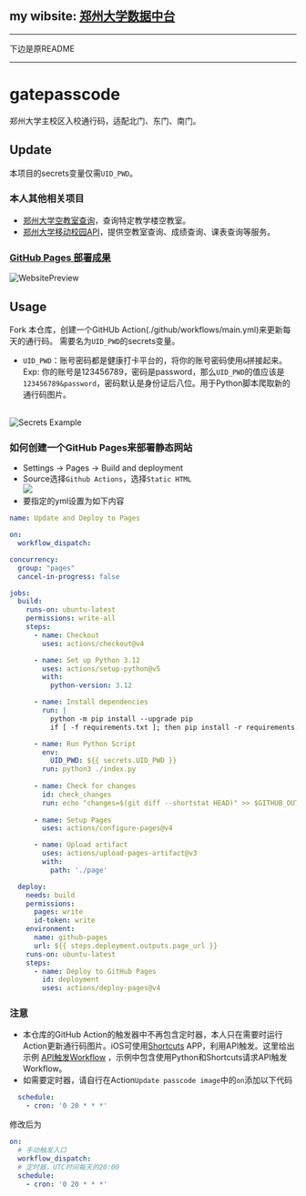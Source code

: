 ## my wibsite: [郑州大学数据中台](sirtamago.github.io/gatepasscode)

---

下边是原README

---

# gatepasscode
郑州大学主校区入校通行码，适配北门、东门、南门。
## Update
本项目的secrets变量仅需`UID_PWD`。
### 本人其他相关项目
* [郑州大学空教室查询](https://github.com/TorCroft/ZZU-ClassRoom)，查询特定教学楼空教室。
* [郑州大学移动校园API](https://github.com/TorCroft/ZZU-API)，提供空教室查询、成绩查询、课表查询等服务。
### [GitHub Pages 部署成果](https://torcroft.github.io/gatepasscode/)
![WebsitePreview](./README_IMAGES/WebsitePreview.png)

## Usage
Fork 本仓库，创建一个GitHUb Action(./github/workflows/main.yml)来更新每天的通行码。
需要名为`UID_PWD`的secrets变量。
* `UID_PWD`：账号密码都是健康打卡平台的，将你的账号密码使用`&`拼接起来。<br>Exp: 你的账号是123456789，密码是password，那么`UID_PWD`的值应该是`123456789&password`，密码默认是身份证后八位。用于Python脚本爬取新的通行码图片。

<br>![Secrets Example](./README_IMAGES/secrets.jpg)

### 如何创建一个GitHub Pages来部署静态网站
* Settings -> Pages -> Build and deployment
* Source选择`Github Actions`，选择`Static HTML`<br>![](./README_IMAGES/page.jpg)
* 要指定的yml设置为如下内容
``` yaml
name: Update and Deploy to Pages

on:
  workflow_dispatch:

concurrency:
  group: "pages"
  cancel-in-progress: false

jobs:
  build:
    runs-on: ubuntu-latest
    permissions: write-all
    steps:
      - name: Checkout
        uses: actions/checkout@v4

      - name: Set up Python 3.12
        uses: actions/setup-python@v5
        with:
          python-version: 3.12

      - name: Install dependencies
        run: |
          python -m pip install --upgrade pip
          if [ -f requirements.txt ]; then pip install -r requirements.txt; fi

      - name: Run Python Script
        env:
          UID_PWD: ${{ secrets.UID_PWD }}
        run: python3 ./index.py
        
      - name: Check for changes
        id: check_changes
        run: echo "changes=$(git diff --shortstat HEAD)" >> $GITHUB_OUTPUT
      
      - name: Setup Pages
        uses: actions/configure-pages@v4

      - name: Upload artifact
        uses: actions/upload-pages-artifact@v3
        with:
          path: './page'

  deploy:
    needs: build
    permissions:
      pages: write
      id-token: write
    environment:
      name: github-pages
      url: ${{ steps.deployment.outputs.page_url }}
    runs-on: ubuntu-latest
    steps:
      - name: Deploy to GitHub Pages
        id: deployment
        uses: actions/deploy-pages@v4
```
### 注意
* 本仓库的GitHub Action的触发器中不再包含定时器，本人只在需要时运行Action更新通行码图片。iOS可使用[Shortcuts](https://apps.apple.com/app/shortcuts/id915249334) APP，利用API触发。这里给出示例 [API触发Workflow](https://github.com/TorCroft/gatepasscode/blob/main/How-to-Run-Workflow-via-API.md) ，示例中包含使用Python和Shortcuts请求API触发Workflow。
* 如需要定时器，请自行在Action`Update passcode image`中的`on`添加以下代码
``` yaml
  schedule:
    - cron: '0 20 * * *'
```
修改后为
``` yaml
on:
  # 手动触发入口
  workflow_dispatch:
  # 定时器，UTC时间每天的20:00
  schedule:
    - cron: '0 20 * * *'
```
